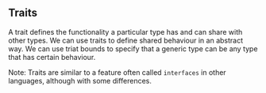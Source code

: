 ## Traits
A trait defines the functionality a particular type has and can share with other types. We can use traits to define shared behaviour in an abstract way. We can use triat bounds to specify that a generic type can be any type that has certain behaviour.

Note: Traits are similar to a feature often called `interfaces` in other languages, although with some differences.